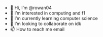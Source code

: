 - 👋 Hi, I’m @rowan04
- 👀 I’m interested in computing and f1
- 🌱 I’m currently learning computer science
- 💞️ I’m looking to collaborate on idk
- 📫 How to reach me email

<!---
rowan04/rowan04 is a ✨ special ✨ repository because its `README.md` (this file) appears on your GitHub profile.
You can click the Preview link to take a look at your changes.
--->
